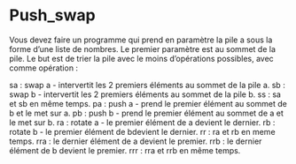 # Push_swap

Vous devez faire un programme qui prend en paramètre la pile a sous la forme d’une liste de nombres. Le premier paramètre est au sommet de la pile. Le but est de trier la pile avec le moins d’opérations possibles, avec comme opération :

sa : swap a - intervertit les 2 premiers éléments au sommet de la pile a. 
sb : swap b - intervertit les 2 premiers éléments au sommet de la pile b. 
ss : sa et sb en même temps.
pa : push a - prend le premier élément au sommet de b et le met sur a. 
pb : push b - prend le premier élément au sommet de a et le met sur b. 
ra : rotate a - le premier élément de a devient le dernier.
rb : rotate b - le premier élément de bdevient le dernier.
rr : ra et rb en meme temps.
rra : le dernier élément de a devient le premier.
rrb : le dernier élément de b devient le premier.
rrr : rra et rrb en même temps.
